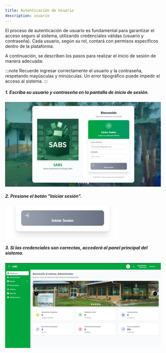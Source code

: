 ```yaml
---
title: Autenticación de Usuario
description: usuario
---
```


El proceso de autenticación de usuario es fundamental para garantizar el acceso seguro al sistema, utilizando credenciales válidas (usuario y contraseña). Cada usuario, según su rol, contará con permisos específicos dentro de la plataforma.

A continuación, se describen los pasos para realizar el inicio de sesión de manera adecuada:

:::note
Recuerde ingresar correctamente el usuario y la contraseña, respetando mayúsculas y minúsculas. Un error tipográfico puede impedir el acceso al sistema.
:::

##### 1. Escriba su usuario y contraseña en la pantalla de inicio de sesión.

![Pantalla de inicio de sesión](/public/login.png)

##### 2. Presione el botón "Iniciar sesión".

![Botón de inicio de sesión](/public/botoninicio.png)

##### 3. Si las credenciales son correctas, accederá al panel principal del sistema.

![Panel principal](/public/dashboard.png)

